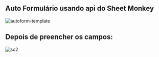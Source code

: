 ## Auto Formulário usando api do Sheet Monkey

![autoform-template](https://user-images.githubusercontent.com/47865001/171334402-b516204c-aa1e-4f2a-81e9-8c977f458805.png)

## Depois de preencher os campos:

![sc2](https://user-images.githubusercontent.com/47865001/171334729-0d1d3c72-818e-4014-80d7-93e8eb6ae640.png)

